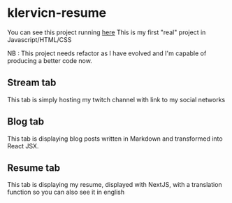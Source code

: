 # klervicn-resume
You can see this project running [here](http://nayru.fr)
This is my first "real" project in Javascript/HTML/CSS

NB : This project needs refactor as I have evolved and I'm capable of producing a better code now.

## Stream tab
This tab is simply hosting my twitch channel with link to my social networks

## Blog tab
This tab is displaying blog posts written in Markdown and transformed into React JSX.

## Resume tab
This tab is displaying my resume, displayed with NextJS, with a translation function so you can also see it in english
